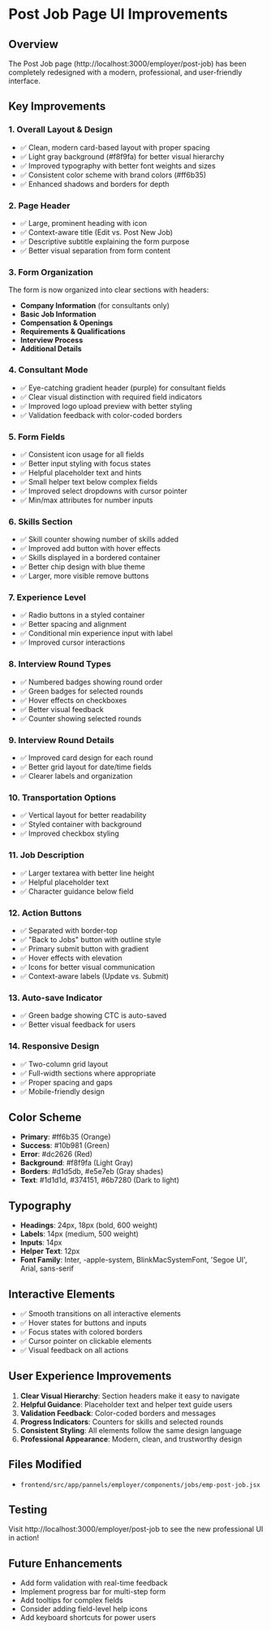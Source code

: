 # Post Job Page UI Improvements

## Overview
The Post Job page (http://localhost:3000/employer/post-job) has been completely redesigned with a modern, professional, and user-friendly interface.

## Key Improvements

### 1. **Overall Layout & Design**
- ✅ Clean, modern card-based layout with proper spacing
- ✅ Light gray background (#f8f9fa) for better visual hierarchy
- ✅ Improved typography with better font weights and sizes
- ✅ Consistent color scheme with brand colors (#ff6b35)
- ✅ Enhanced shadows and borders for depth

### 2. **Page Header**
- ✅ Large, prominent heading with icon
- ✅ Context-aware title (Edit vs. Post New Job)
- ✅ Descriptive subtitle explaining the form purpose
- ✅ Better visual separation from form content

### 3. **Form Organization**
The form is now organized into clear sections with headers:
- **Company Information** (for consultants only)
- **Basic Job Information**
- **Compensation & Openings**
- **Requirements & Qualifications**
- **Interview Process**
- **Additional Details**

### 4. **Consultant Mode**
- ✅ Eye-catching gradient header (purple) for consultant fields
- ✅ Clear visual distinction with required field indicators
- ✅ Improved logo upload preview with better styling
- ✅ Validation feedback with color-coded borders

### 5. **Form Fields**
- ✅ Consistent icon usage for all fields
- ✅ Better input styling with focus states
- ✅ Helpful placeholder text and hints
- ✅ Small helper text below complex fields
- ✅ Improved select dropdowns with cursor pointer
- ✅ Min/max attributes for number inputs

### 6. **Skills Section**
- ✅ Skill counter showing number of skills added
- ✅ Improved add button with hover effects
- ✅ Skills displayed in a bordered container
- ✅ Better chip design with blue theme
- ✅ Larger, more visible remove buttons

### 7. **Experience Level**
- ✅ Radio buttons in a styled container
- ✅ Better spacing and alignment
- ✅ Conditional min experience input with label
- ✅ Improved cursor interactions

### 8. **Interview Round Types**
- ✅ Numbered badges showing round order
- ✅ Green badges for selected rounds
- ✅ Hover effects on checkboxes
- ✅ Better visual feedback
- ✅ Counter showing selected rounds

### 9. **Interview Round Details**
- ✅ Improved card design for each round
- ✅ Better grid layout for date/time fields
- ✅ Clearer labels and organization

### 10. **Transportation Options**
- ✅ Vertical layout for better readability
- ✅ Styled container with background
- ✅ Improved checkbox styling

### 11. **Job Description**
- ✅ Larger textarea with better line height
- ✅ Helpful placeholder text
- ✅ Character guidance below field

### 12. **Action Buttons**
- ✅ Separated with border-top
- ✅ "Back to Jobs" button with outline style
- ✅ Primary submit button with gradient
- ✅ Hover effects with elevation
- ✅ Icons for better visual communication
- ✅ Context-aware labels (Update vs. Submit)

### 13. **Auto-save Indicator**
- ✅ Green badge showing CTC is auto-saved
- ✅ Better visual feedback for users

### 14. **Responsive Design**
- ✅ Two-column grid layout
- ✅ Full-width sections where appropriate
- ✅ Proper spacing and gaps
- ✅ Mobile-friendly design

## Color Scheme
- **Primary**: #ff6b35 (Orange)
- **Success**: #10b981 (Green)
- **Error**: #dc2626 (Red)
- **Background**: #f8f9fa (Light Gray)
- **Borders**: #d1d5db, #e5e7eb (Gray shades)
- **Text**: #1d1d1d, #374151, #6b7280 (Dark to light)

## Typography
- **Headings**: 24px, 18px (bold, 600 weight)
- **Labels**: 14px (medium, 500 weight)
- **Inputs**: 14px
- **Helper Text**: 12px
- **Font Family**: Inter, -apple-system, BlinkMacSystemFont, 'Segoe UI', Arial, sans-serif

## Interactive Elements
- ✅ Smooth transitions on all interactive elements
- ✅ Hover states for buttons and inputs
- ✅ Focus states with colored borders
- ✅ Cursor pointer on clickable elements
- ✅ Visual feedback on all actions

## User Experience Improvements
1. **Clear Visual Hierarchy**: Section headers make it easy to navigate
2. **Helpful Guidance**: Placeholder text and helper text guide users
3. **Validation Feedback**: Color-coded borders and messages
4. **Progress Indicators**: Counters for skills and selected rounds
5. **Consistent Styling**: All elements follow the same design language
6. **Professional Appearance**: Modern, clean, and trustworthy design

## Files Modified
- `frontend/src/app/pannels/employer/components/jobs/emp-post-job.jsx`

## Testing
Visit http://localhost:3000/employer/post-job to see the new professional UI in action!

## Future Enhancements
- Add form validation with real-time feedback
- Implement progress bar for multi-step form
- Add tooltips for complex fields
- Consider adding field-level help icons
- Add keyboard shortcuts for power users